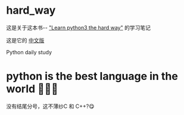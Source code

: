 # hard_way

这是关于这本书-- ["Learn python3 the hard way"](https://learnpythonthehardway.org/python3/) 的学习笔记

这是它的 [中文版](https://www.bookstack.cn/read/LearnPython3TheHardWay/spilt.1.learn-py3.md)

Python daily study

# python is the best language in the world 🤗🤗🤗

没有结尾分号，这不薄纱C 和 C++?😋
